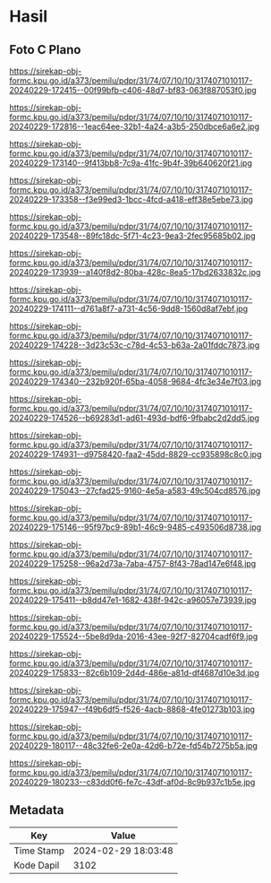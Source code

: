 # Hasil

## Foto C Plano

https://sirekap-obj-formc.kpu.go.id/a373/pemilu/pdpr/31/74/07/10/10/3174071010117-20240229-172415--00f99bfb-c406-48d7-bf83-063f887053f0.jpg

https://sirekap-obj-formc.kpu.go.id/a373/pemilu/pdpr/31/74/07/10/10/3174071010117-20240229-172816--1eac64ee-32b1-4a24-a3b5-250dbce6a6e2.jpg

https://sirekap-obj-formc.kpu.go.id/a373/pemilu/pdpr/31/74/07/10/10/3174071010117-20240229-173140--9f413bb8-7c9a-41fc-9b4f-39b640620f21.jpg

https://sirekap-obj-formc.kpu.go.id/a373/pemilu/pdpr/31/74/07/10/10/3174071010117-20240229-173358--f3e99ed3-1bcc-4fcd-a418-eff38e5ebe73.jpg

https://sirekap-obj-formc.kpu.go.id/a373/pemilu/pdpr/31/74/07/10/10/3174071010117-20240229-173548--89fc18dc-5f71-4c23-9ea3-2fec95685b02.jpg

https://sirekap-obj-formc.kpu.go.id/a373/pemilu/pdpr/31/74/07/10/10/3174071010117-20240229-173939--a140f8d2-80ba-428c-8ea5-17bd2633832c.jpg

https://sirekap-obj-formc.kpu.go.id/a373/pemilu/pdpr/31/74/07/10/10/3174071010117-20240229-174111--d761a8f7-a731-4c56-9dd8-1560d8af7ebf.jpg

https://sirekap-obj-formc.kpu.go.id/a373/pemilu/pdpr/31/74/07/10/10/3174071010117-20240229-174228--3d23c53c-c78d-4c53-b63a-2a01fddc7873.jpg

https://sirekap-obj-formc.kpu.go.id/a373/pemilu/pdpr/31/74/07/10/10/3174071010117-20240229-174340--232b920f-65ba-4058-9684-4fc3e34e7f03.jpg

https://sirekap-obj-formc.kpu.go.id/a373/pemilu/pdpr/31/74/07/10/10/3174071010117-20240229-174526--b69283d1-ad61-493d-bdf6-9fbabc2d2dd5.jpg

https://sirekap-obj-formc.kpu.go.id/a373/pemilu/pdpr/31/74/07/10/10/3174071010117-20240229-174931--d9758420-faa2-45dd-8829-cc935898c8c0.jpg

https://sirekap-obj-formc.kpu.go.id/a373/pemilu/pdpr/31/74/07/10/10/3174071010117-20240229-175043--27cfad25-9160-4e5a-a583-49c504cd8576.jpg

https://sirekap-obj-formc.kpu.go.id/a373/pemilu/pdpr/31/74/07/10/10/3174071010117-20240229-175146--95f97bc9-89b1-46c9-9485-c493506d8738.jpg

https://sirekap-obj-formc.kpu.go.id/a373/pemilu/pdpr/31/74/07/10/10/3174071010117-20240229-175258--96a2d73a-7aba-4757-8f43-78ad147e6f48.jpg

https://sirekap-obj-formc.kpu.go.id/a373/pemilu/pdpr/31/74/07/10/10/3174071010117-20240229-175411--b8dd47e1-1682-438f-942c-a96057e73939.jpg

https://sirekap-obj-formc.kpu.go.id/a373/pemilu/pdpr/31/74/07/10/10/3174071010117-20240229-175524--5be8d9da-2016-43ee-92f7-82704cadf6f9.jpg

https://sirekap-obj-formc.kpu.go.id/a373/pemilu/pdpr/31/74/07/10/10/3174071010117-20240229-175833--82c6b109-2d4d-486e-a81d-df4687d10e3d.jpg

https://sirekap-obj-formc.kpu.go.id/a373/pemilu/pdpr/31/74/07/10/10/3174071010117-20240229-175947--f49b6df5-f526-4acb-8868-4fe01273b103.jpg

https://sirekap-obj-formc.kpu.go.id/a373/pemilu/pdpr/31/74/07/10/10/3174071010117-20240229-180117--48c32fe6-2e0a-42d6-b72e-fd54b7275b5a.jpg

https://sirekap-obj-formc.kpu.go.id/a373/pemilu/pdpr/31/74/07/10/10/3174071010117-20240229-180233--c83dd0f6-fe7c-43df-af0d-8c9b937c1b5e.jpg


## Metadata

| Key        | Value               |
| ---------- | ------------------- |
| Time Stamp | 2024-02-29 18:03:48 |
| Kode Dapil | 3102                |



